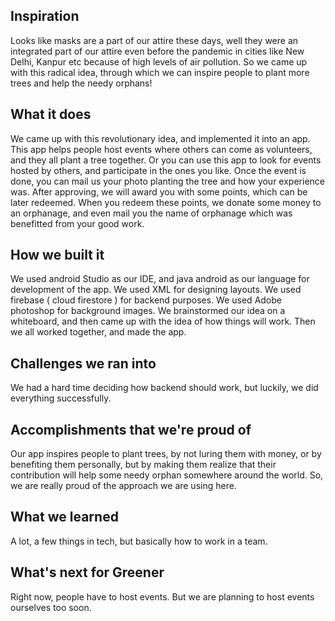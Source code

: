 ## Inspiration
Looks like masks are a part of our attire these days, well they were an integrated part of our attire even before the pandemic in cities like New Delhi, Kanpur etc because of high levels of air pollution. So we came up with this radical idea, through which we can inspire people to plant more trees and help the needy orphans!

## What it does
We came up with this revolutionary idea, and implemented it into an app. This app helps people host events where others can come as volunteers, and they all plant a tree together. Or you can use this app to look for events hosted by others, and participate in the ones you like. Once the event is done, you can mail us your photo planting the tree and how your experience was. After approving, we will award you with some points, which can be later redeemed. When you redeem these points, we donate some money to an orphanage, and even mail you the name of orphanage which was benefitted from your good work.

## How we built it
We used android Studio as our IDE, and java android as our language for development of the app. We used XML for designing layouts. We used firebase ( cloud firestore ) for backend purposes. We used Adobe photoshop for background images. We brainstormed our idea on a whiteboard, and then came up with the idea of how things will work. Then we all worked together, and made the app.

## Challenges we ran into
We had a hard time deciding how backend should work, but luckily, we did everything successfully.

## Accomplishments that we're proud of
Our app inspires people to plant trees, by not luring them with money, or by benefiting them personally, but by making them realize that their contribution will help some needy orphan somewhere around the world. So, we are really proud of the approach we are using here.

## What we learned
A lot, a few things in tech, but basically how to work in a team.

## What's next for Greener
Right now, people have to host events. But we are planning to host events ourselves too soon.

